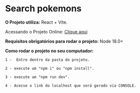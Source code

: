 # Search pokemons 

**O Projeto utiliza:** React + Vite.

Acessando o Projeto Online: [Clique aqui](https://procurepokemons.netlify.app/)

**Requisitos obrigatórios para rodar o projeto:**
Node 18.0+

**Como rodar o projeto no seu computador:**

`1 -  Entre dentro da pasta do projeto.`

`2 - execute um "npm i" ou "npm install".`

`3 - execute um "npm run dev".`

`4 - Acesse o link do localhost que será gerado via CONSOLE.`
